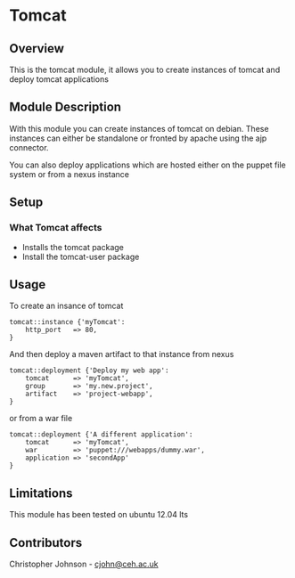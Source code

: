 # Tomcat

## Overview

This is the tomcat module, it allows you to create instances of tomcat and deploy tomcat applications

## Module Description

With this module you can create instances of tomcat on debian. These instances can either be standalone or fronted by apache using the ajp connector.

You can also deploy applications which are hosted either on the puppet file system or from a nexus instance

## Setup

### What Tomcat affects

* Installs the tomcat package
* Install the tomcat-user package

## Usage

To create an insance of tomcat

    tomcat::instance {'myTomcat':
        http_port   => 80,
    }

And then deploy a maven artifact to that instance from nexus

    tomcat::deployment {'Deploy my web app':
        tomcat      => 'myTomcat',
        group       => 'my.new.project',
        artifact    => 'project-webapp',
    }

or from a war file

    tomcat::deployment {'A different application':
        tomcat      => 'myTomcat',
        war         => 'puppet:///webapps/dummy.war',
        application => 'secondApp'
    }

## Limitations

This module has been tested on ubuntu 12.04 lts

## Contributors

Christopher Johnson - cjohn@ceh.ac.uk